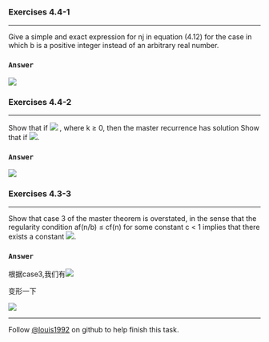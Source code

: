 ### Exercises 4.4-1
***
Give a simple and exact expression for nj in equation (4.12) for the case in which b is a positive integer instead of an arbitrary real number.

### `Answer`
![](http://latex.codecogs.com/gif.latex?%20n^j%20=%20\\lceil%20n%20/%20b^j%20\\rceil%20)


### Exercises 4.4-2
***
Show that if ![](http://latex.codecogs.com/gif.latex?%20f\(n\)%20=%20\\Theta\(n^{\\log_{b}{a}}\)%20\\lg^k{n}%20) , where k ≥ 0, then the master recurrence has solution 
Show that if ![](http://latex.codecogs.com/gif.latex?%20T\(n\)%20=%20\\Theta\(n^{\\log_{b}{a}}\)%20\\lg^{k+1}{n}%20).

### `Answer`
![](http://latex.codecogs.com/gif.latex?%20%0d%0ag\(n\)%20=%20\\sum_{j%20=%200}^{\\log_{b}{n-1}}%20a^jf\(n/b^j\)%20\\\\%20%20~%20f\(n/b^j\)%20=%20\\Theta\\Big\(\(n/b^j\)^{\\log_b{a}}\\lg^k\(n/b^j\)\\Big\)%20\\\\%0d%0ag\(n\)%20=%20\\Theta\\Big\(\\sum_{j=0}^{\\log_b{n}-1}a^j\\big\(\\frac{n}{b^j}\\big\)^{\\log_b{a}}\\lg^k\\big\(\\frac{n}{b^j}\\big\)\\Big\)%20=%20\\Theta\(A\)%20\\\\%0d%0aA%20=%20\\sum_{j=0}^{\\log_b{n}-1}a^j\\big\(\\frac{n}{b^j}\\big\)^{\\log_b{a}}\\lg^k\\frac{n}{b^j}%0d%0a%20%20%20=%20n^{\\log_b{a}}\\sum_{j=0}^{\\log_b{n}-1}\\Big\(\\frac{a}{b^{\\log_b{a}}}\\Big\)^j\\lg^k\\frac{n}{b^j}%0d%0a%20%20%20=%20n^{\\log_b{a}}\\sum_{j=0}^{\\log_b{n}-1}\\lg^k\\frac{n}{b^j}%20%0d%0a%20%20%20=%20n^{\\log_b{a}}B%20\\\\%0d%0a\\lg^k\\frac{n}{d}%20=%20\(\\lg{n}%20-%20\\lg{d}\)^k%20=%20\\lg^k{n}%20+%20o\(\\lg^k{n}\)%20\\\\%0d%0aB%20=%20\\sum_{j=0}^{\\log_b{n}-1}\\lg^k\\frac{n}{b^j}%0d%0a%20%20%20%20%20=%20\\sum_{j=0}^{\\log_b{n}-1}\\Big\(\\lg^k{n}%20-%20o\(\\lg^k{n}\)\\Big\)%0d%0a%20%20%20%20%20=%20\\log_b{n}\\lg^k{n}%20+%20\\log_b{n}%20\\cdot%20o\(\\lg^k{n}\)%0d%0a%20%20%20%20%20=%20\\Theta\(\\log_b{n}\\lg^k{n}\)%0d%0a%20%20%20%20%20=%20\\Theta\(\\lg^{k+1}{n}\)%20\\\\%0d%0ag\(n\)%20=%20\\Theta\(A\)%20=%20\\Theta\(n^{\\log_b{a}}B\)%20=%20\\Theta\(n^{\\log_b{a}}\\lg^{k+1}{n}\)%0d%0a)


### Exercises 4.3-3
***
Show that case 3 of the master theorem is overstated, in the sense that the regularity condition af(n/b) ≤ cf(n) for some constant c < 1 implies that there exists a constant ![](http://latex.codecogs.com/gif.latex?%20\\epsilon%20>%200%20~%20such%20~%20that%20~%20f\(n\)%20=%20\\Omega\(n^{\\log_b{a+\\epsilon}}\)). 
### `Answer`
根据case3,我们有![](http://latex.codecogs.com/gif.latex?%20af\(n/b\)%20\\le%20cf\(n\)%20~~~~%20a%20\\ge%201,b%20\\ge%201%20c%20<%201%20)

变形一下

![](http://latex.codecogs.com/gif.latex?%20f\(bn\)%20\\ge%20kf\(n\)%20~~~where%20~%20k%20=%20a/c%20>%20a%20\\\\%20\\Rightarrow%20f\(b^i\)%20\\ge%20k^i%20f\(1\)%20\\\\%0d%0aif~~%20n%20=%20b^i,%20i%20=%20\\log_b{n},%20then%20f\(n\)%20\\ge%20k^{\\log_b{n}}f\(1\)%20\\\\%0d%0ak^{\\log_b{n}}%20=%20n^{\\log_b{k}}%20~%20and%20~%20\\log_b{k}%20\\ge%20\\log_b{a}%20~so~%20\\log_b{k}%20=%20\\log_b{a}%20+%20\\epsilon%0d%0a)

***
Follow [@louis1992](https://github.com/gzc) on github to help finish this task.

